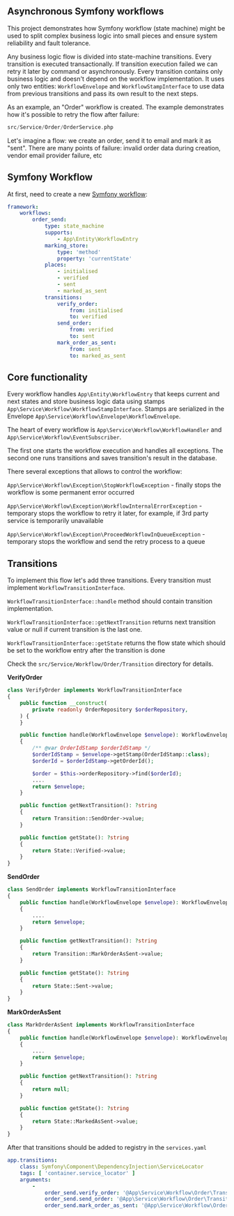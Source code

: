 ## Asynchronous Symfony workflows

This project demonstrates how Symfony workflow (state machine) might be used to split complex business logic into small pieces and ensure system reliability and fault tolerance.

Any business logic flow is divided into state-machine transitions. Every transition is executed transactionally.
If transition execution failed we can retry it later by command or asynchronously.
Every transition contains only business logic and doesn't depend on the workflow implementation.
It uses only two entities: `WorkflowEnvelope` and `WorkflowStampInterface` to use data from previous transitions and pass its own result to the next steps.

As an example, an "Order" workflow is created. The example demonstrates how it's possible to retry the flow after failure:

```php
src/Service/Order/OrderService.php
```

Let's imagine a flow: we create an order, send it to email and mark it as "sent".
There are many points of failure: invalid order data during creation, vendor email provider failure, etc

## Symfony Workflow

At first, need to create a new [Symfony workflow](https://symfony.com/doc/current/workflow.html):

```yaml
framework:
    workflows:
        order_send:
            type: state_machine
            supports:
                - App\Entity\WorkflowEntry
            marking_store:
                type: 'method'
                property: 'currentState'
            places:
                - initialised
                - verified
                - sent
                - marked_as_sent
            transitions:
                verify_order:
                    from: initialised
                    to: verified
                send_order:
                    from: verified
                    to: sent
                mark_order_as_sent:
                    from: sent
                    to: marked_as_sent
```

## Core functionality

Every workflow handles ```App\Entity\WorkflowEntry``` that keeps current and next states and store business logic data using stamps ```App\Service\Workflow\WorkflowStampInterface```.
Stamps are serialized in the Envelope ```App\Service\Workflow\Envelope\WorkflowEnvelope```.

The heart of every workflow is ```App\Service\Workflow\WorkflowHandler``` and ```App\Service\Workflow\EventSubscriber```.

The first one starts the workflow execution and handles all exceptions.
The second one runs transitions and saves transition's result in the database.

There several exceptions that allows to control the workflow:

```App\Service\Workflow\Exception\StopWorkflowException``` - finally stops the workflow is some permanent error occurred

```App\Service\Workflow\Exception\WorkflowInternalErrorException``` - temporary stops the workflow to retry it later, for example, if 3rd party service is temporarily unavailable

```App\Service\Workflow\Exception\ProceedWorkflowInQueueException``` - temporary stops the workflow and send the retry process to a queue


## Transitions


To implement this flow let's add three transitions. Every transition must implement
```WorkflowTransitionInterface```.

```WorkflowTransitionInterface::handle``` method should contain transition implementation.

```WorkflowTransitionInterface::getNextTransition``` returns next transition value or null if current transition is the last one.

```WorkflowTransitionInterface::getState``` returns the flow state which should be set to the workflow entry after the transition is done

Check the ```src/Service/Workflow/Order/Transition``` directory for details.


**VerifyOrder**

```php
class VerifyOrder implements WorkflowTransitionInterface
{
    public function __construct(
        private readonly OrderRepository $orderRepository,
    ) {
    }

    public function handle(WorkflowEnvelope $envelope): WorkflowEnvelope
    {
        /** @var OrderIdStamp $orderIdStamp */
        $orderIdStamp = $envelope->getStamp(OrderIdStamp::class);
        $orderId = $orderIdStamp->getOrderId();

        $order = $this->orderRepository->find($orderId);
        ....
        return $envelope;
    }

    public function getNextTransition(): ?string
    {
        return Transition::SendOrder->value;
    }

    public function getState(): ?string
    {
        return State::Verified->value;
    }
}
```

**SendOrder**

```php
class SendOrder implements WorkflowTransitionInterface
{
    public function handle(WorkflowEnvelope $envelope): WorkflowEnvelope
    {
        ....
        return $envelope;
    }

    public function getNextTransition(): ?string
    {
        return Transition::MarkOrderAsSent->value;
    }

    public function getState(): ?string
    {
        return State::Sent->value;
    }
}
```

**MarkOrderAsSent**

```php
class MarkOrderAsSent implements WorkflowTransitionInterface
{
    public function handle(WorkflowEnvelope $envelope): WorkflowEnvelope
    {
        ....
        return $envelope;
    }

    public function getNextTransition(): ?string
    {
        return null;
    }

    public function getState(): ?string
    {
        return State::MarkedAsSent->value;
    }
}
```

After that transitions should be added to registry in the ```services.yaml```

```yaml
app.transitions:
    class: Symfony\Component\DependencyInjection\ServiceLocator
    tags: [ 'container.service_locator' ]
    arguments:
        -
            order_send.verify_order: '@App\Service\Workflow\Order\Transition\VerifyOrder'
            order_send.send_order: '@App\Service\Workflow\Order\Transition\SendOrder'
            order_send.mark_order_as_sent: '@App\Service\Workflow\Order\Transition\MarkOrderAsSent'
```
